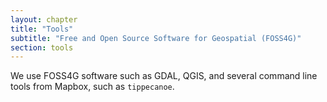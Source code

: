 ```yaml
---
layout: chapter
title: "Tools"
subtitle: "Free and Open Source Software for Geospatial (FOSS4G)"
section: tools
---
```


We use FOSS4G software such as GDAL, QGIS, and several command line tools from Mapbox, such as `tippecanoe`.
